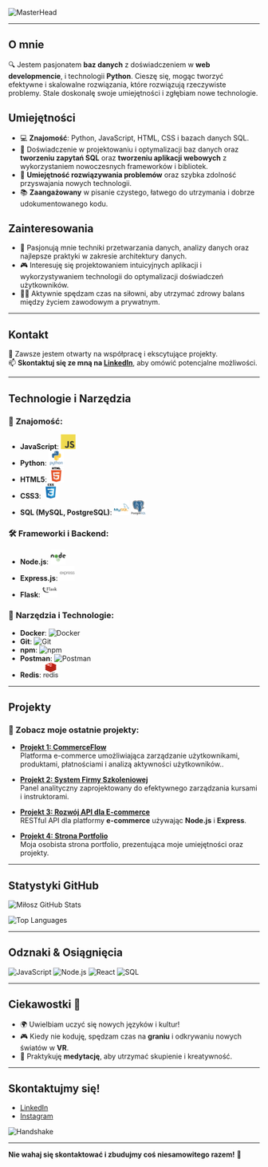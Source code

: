 ![MasterHead](https://user-images.githubusercontent.com/74038190/212749447-bfb7e725-6987-49d9-ae85-2015e3e7cc41.gif)

---

## O mnie
🔍 Jestem pasjonatem **baz danych** z doświadczeniem w **web developmencie**, i technologii **Python**. Cieszę się, mogąc tworzyć efektywne i skalowalne rozwiązania, które rozwiązują rzeczywiste problemy. Stale doskonalę swoje umiejętności i zgłębiam nowe technologie.

## Umiejętności
- 💻 **Znajomość**: Python, JavaScript, HTML, CSS i bazach danych SQL.
- 🌟 Doświadczenie w projektowaniu i optymalizacji baz danych oraz **tworzeniu zapytań SQL** oraz **tworzeniu aplikacji webowych** z wykorzystaniem nowoczesnych frameworków i bibliotek.
- 🚀 **Umiejętność rozwiązywania problemów** oraz szybka zdolność przyswajania nowych technologii.
- 📚 **Zaangażowany** w pisanie czystego, łatwego do utrzymania i dobrze udokumentowanego kodu.

## Zainteresowania
- 🧠 Pasjonują mnie techniki przetwarzania danych, analizy danych oraz najlepsze praktyki w zakresie architektury danych.
- 🎮 Interesuję się projektowaniem intuicyjnych aplikacji i wykorzystywaniem technologii do optymalizacji doświadczeń użytkowników.
- 🏋️‍♂️ Aktywnie spędzam czas na siłowni, aby utrzymać zdrowy balans między życiem zawodowym a prywatnym.

---

## Kontakt

🤝 Zawsze jestem otwarty na współpracę i ekscytujące projekty.  
📫 **Skontaktuj się ze mną na [LinkedIn](https://www.linkedin.com/in/mi%C5%82osz-kordzi%C5%84ski-a85947254)**, aby omówić potencjalne możliwości.

---

## Technologie i Narzędzia

### 🧠 **Znajomość:**

- **JavaScript**: <img src="https://raw.githubusercontent.com/devicons/devicon/master/icons/javascript/javascript-original.svg" alt="JavaScript" width="30" height="30">
- **Python**: <img src="https://raw.githubusercontent.com/devicons/devicon/master/icons/python/python-original-wordmark.svg" alt="Python" width="30" height="30">
- **HTML5**: <img src="https://raw.githubusercontent.com/devicons/devicon/master/icons/html5/html5-original-wordmark.svg" alt="HTML5" width="30" height="30">
- **CSS3**: <img src="https://raw.githubusercontent.com/devicons/devicon/master/icons/css3/css3-original-wordmark.svg" alt="CSS3" width="30" height="30">
- **SQL (MySQL, PostgreSQL)**: <img src="https://raw.githubusercontent.com/devicons/devicon/master/icons/mysql/mysql-original-wordmark.svg" alt="MySQL" width="30" height="30"> <img src="https://raw.githubusercontent.com/devicons/devicon/master/icons/postgresql/postgresql-original-wordmark.svg" alt="PostgreSQL" width="30" height="30">

### 🛠 **Frameworki i Backend:**

- **Node.js**: <img src="https://raw.githubusercontent.com/devicons/devicon/master/icons/nodejs/nodejs-original-wordmark.svg" alt="Node.js" width="30" height="30">
- **Express.js**: <img src="https://raw.githubusercontent.com/devicons/devicon/master/icons/express/express-original-wordmark.svg" alt="Express" width="30" height="30">
- **Flask**: <img src="https://raw.githubusercontent.com/devicons/devicon/master/icons/flask/flask-original-wordmark.svg" alt="Flask" width="30" height="30">

### 🧰 **Narzędzia i Technologie:**

- **Docker**: ![Docker](https://img.shields.io/badge/-Docker-2496ED?style=flat&logo=docker)
- **Git**: ![Git](https://img.shields.io/badge/-Git-F05032?style=flat&logo=git)
- **npm**: ![npm](https://img.shields.io/badge/-npm-CB3837?style=flat&logo=npm)
- **Postman**: ![Postman](https://img.shields.io/badge/-Postman-FF6C37?style=flat&logo=postman)
- **Redis**: <img src="https://raw.githubusercontent.com/devicons/devicon/master/icons/redis/redis-original-wordmark.svg" alt="Redis" width="30" height="30">

---

## Projekty

### 🚀 Zobacz moje ostatnie projekty:

- **[Projekt 1: CommerceFlow](https://github.com/milekv/CommerceFlow)**  
  Platforma e-commerce umożliwiająca zarządzanie użytkownikami, produktami, płatnościami i analizą aktywności użytkowników..

- **[Projekt 2: System Firmy Szkoleniowej](https://github.com/milekv/firma-szkoleniowa)**  
  Panel analityczny zaprojektowany do efektywnego zarządzania kursami i instruktorami.

- **[Projekt 3: Rozwój API dla E-commerce](https://github.com/milekv/ecommerce-api)**  
   RESTful API dla platformy **e-commerce** używając **Node.js** i **Express**.

- **[Projekt 4: Strona Portfolio](https://github.com/milekv/milekv.github.io)**  
  Moja osobista strona portfolio, prezentująca moje umiejętności oraz projekty.

---

## Statystyki GitHub

![Miłosz GitHub Stats](https://github-readme-stats.vercel.app/api?username=milekv&show_icons=true&hide_title=true&count_private=true&theme=radical)

![Top Languages](https://github-readme-stats.vercel.app/api/top-langs/?username=milekv&layout=compact&theme=radical)

---

## Odznaki & Osiągnięcia

![JavaScript](https://img.shields.io/badge/JavaScript-ES6%20Support-yellow?style=flat&logo=javascript)
![Node.js](https://img.shields.io/badge/Node.js-14.x%20LTS-green?style=flat&logo=node.js)
![React](https://img.shields.io/badge/React-18.x-blue?style=flat&logo=react)
![SQL](https://img.shields.io/badge/MySQL-%2011.x-red?style=flat&logo=mysql)

---

## Ciekawostki 🎉

- 🌍 Uwielbiam uczyć się nowych języków i kultur!
- 🎮 Kiedy nie koduję, spędzam czas na **graniu** i odkrywaniu nowych światów w **VR**.
- 🧘 Praktykuję **medytację**, aby utrzymać skupienie i kreatywność.

---

## Skontaktujmy się!

- [LinkedIn](https://www.linkedin.com/in/mi%C5%82osz-kordzi%C5%84ski-a85947254)
- [Instagram](https://instagram.com/milekgym)

![Handshake](https://media.giphy.com/media/Lrn1k1yOyaUz0/giphy.gif)

---

**Nie wahaj się skontaktować i zbudujmy coś niesamowitego razem!** 🚀
